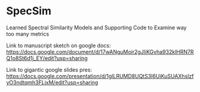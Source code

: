 # SpecSim
Learned Spectral Similarity Models and Supporting Code to Examine way too many metrics


Link to manuscript sketch on google docs: https://docs.google.com/document/d/17wANguMoir2gJliKGvha932klHRN7RQ1o8St6d1j_EY/edit?usp=sharing

Link to gigantic google slides pres: https://docs.google.com/presentation/d/1glLRUMD8UQtS3I6UiKuSUAXhsIzfyO3ndtqmh3FLjxM/edit?usp=sharing
